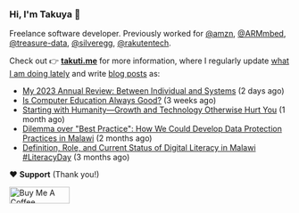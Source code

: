 ### Hi, I'm Takuya 👋

Freelance software developer. Previously worked for [@amzn](https://github.com/amzn), [@ARMmbed](https://github.com/ARMmbed), [@treasure-data](https://github.com/treasure-data), [@silveregg](https://github.com/silveregg), [@rakutentech](https://github.com/rakutentech).

Check out 👉 **[takuti.me](https://takuti.me/)** for more information, where I regularly update [what I am doing lately](https://takuti.me/now/) and write [blog posts](https://takuti.me/note/) as:


- [My 2023 Annual Review: Between Individual and Systems](https://takuti.me/note/annual-review-2023/) (2 days ago)
- [Is Computer Education Always Good?](https://takuti.me/note/computer-education-in-malawi/) (3 weeks ago)
- [Starting with Humanity—Growth and Technology Otherwise Hurt You](https://takuti.me/note/playing-in-malawi/) (1 month ago)
- [Dilemma over &#34;Best Practice&#34;: How We Could Develop Data Protection Practices in Malawi](https://takuti.me/note/data-protection-law-in-malawi-2023/) (2 months ago)
- [Definition, Role, and Current Status of Digital Literacy in Malawi #LiteracyDay](https://takuti.me/note/digital-malawi-2023/) (3 months ago)

❤️ **Support** (Thank you!)

<a href="https://www.buymeacoffee.com/takuti" target="_blank"><img src="https://cdn.buymeacoffee.com/buttons/v2/default-yellow.png" alt="Buy Me A Coffee" style="height: 30px !important;width: 108px !important;" ></a>
